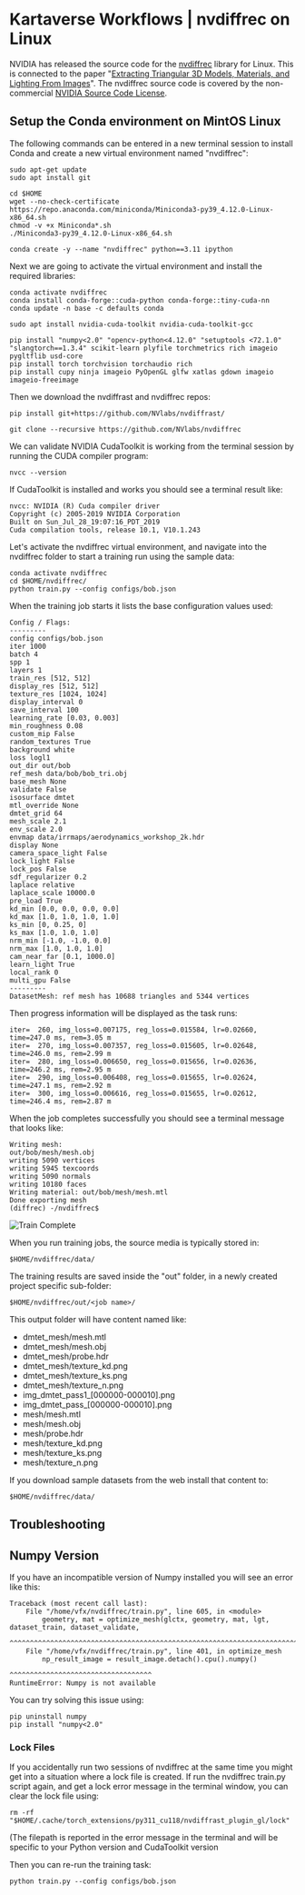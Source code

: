 # Kartaverse Workflows | nvdiffrec on Linux

NVIDIA has released the source code for the [nvdiffrec](https://github.com/NVlabs/nvdiffrec) library for Linux. This is connected to the paper "[Extracting Triangular 3D Models, Materials, and Lighting From Images](https://nvlabs.github.io/nvdiffrec/)". The nvdiffrec source code is covered by the non-commercial [NVIDIA Source Code License](https://github.com/NVlabs/nvdiffrec/blob/main/LICENSE.txt).

## Setup the Conda environment on MintOS Linux

The following commands can be entered in a new terminal session to install Conda and create a new virtual environment named "nvdiffrec":

	sudo apt-get update
	sudo apt install git
	
	cd $HOME
	wget --no-check-certificate https://repo.anaconda.com/miniconda/Miniconda3-py39_4.12.0-Linux-x86_64.sh
	chmod -v +x Miniconda*.sh
	./Miniconda3-py39_4.12.0-Linux-x86_64.sh
	
	conda create -y --name "nvdiffrec" python==3.11 ipython

Next we are going to activate the virtual environment and install the required libraries:

	conda activate nvdiffrec
	conda install conda-forge::cuda-python conda-forge::tiny-cuda-nn
	conda update -n base -c defaults conda
	
	sudo apt install nvidia-cuda-toolkit nvidia-cuda-toolkit-gcc
	
	pip install "numpy<2.0" "opencv-python<4.12.0" "setuptools <72.1.0" "slangtorch==1.3.4" scikit-learn plyfile torchmetrics rich imageio pygltflib usd-core
	pip install torch torchvision torchaudio rich
	pip install cupy ninja imageio PyOpenGL glfw xatlas gdown imageio imageio-freeimage

Then we download the nvdiffrast and nvdiffrec repos:

	pip install git+https://github.com/NVlabs/nvdiffrast/
	
	git clone --recursive https://github.com/NVlabs/nvdiffrec

We can validate NVIDIA CudaToolkit is working from the terminal session by running the CUDA compiler program:

	nvcc --version

If CudaToolkit is installed and works you should see a terminal result like:

	nvcc: NVIDIA (R) Cuda compiler driver
	Copyright (c) 2005-2019 NVIDIA Corporation
	Built on Sun_Jul_28_19:07:16_PDT_2019
	Cuda compilation tools, release 10.1, V10.1.243

Let's activate the nvdiffrec virtual environment, and navigate into the nvdiffrec folder to start a training run using the sample data:

	conda activate nvdiffrec
	cd $HOME/nvdiffrec/
	python train.py --config configs/bob.json


When the training job starts it lists the base configuration values used:

	Config / Flags:
	---------
	config configs/bob.json
	iter 1000
	batch 4
	spp 1
	layers 1
	train_res [512, 512]
	display_res [512, 512]
	texture_res [1024, 1024]
	display_interval 0
	save_interval 100
	learning_rate [0.03, 0.003]
	min_roughness 0.08
	custom_mip False
	random_textures True
	background white
	loss logl1
	out_dir out/bob
	ref_mesh data/bob/bob_tri.obj
	base_mesh None
	validate False
	isosurface dmtet
	mtl_override None
	dmtet_grid 64
	mesh_scale 2.1
	env_scale 2.0
	envmap data/irrmaps/aerodynamics_workshop_2k.hdr
	display None
	camera_space_light False
	lock_light False
	lock_pos False
	sdf_regularizer 0.2
	laplace relative
	laplace_scale 10000.0
	pre_load True
	kd_min [0.0, 0.0, 0.0, 0.0]
	kd_max [1.0, 1.0, 1.0, 1.0]
	ks_min [0, 0.25, 0]
	ks_max [1.0, 1.0, 1.0]
	nrm_min [-1.0, -1.0, 0.0]
	nrm_max [1.0, 1.0, 1.0]
	cam_near_far [0.1, 1000.0]
	learn_light True
	local_rank 0
	multi_gpu False
	---------
	DatasetMesh: ref mesh has 10688 triangles and 5344 vertices


Then progress information will be displayed as the task runs:

	iter=  260, img_loss=0.007175, reg_loss=0.015584, lr=0.02660, time=247.0 ms, rem=3.05 m
	iter=  270, img_loss=0.007357, reg_loss=0.015605, lr=0.02648, time=246.0 ms, rem=2.99 m
	iter=  280, img_loss=0.006650, reg_loss=0.015656, lr=0.02636, time=246.2 ms, rem=2.95 m
	iter=  290, img_loss=0.006408, reg_loss=0.015655, lr=0.02624, time=247.1 ms, rem=2.92 m
	iter=  300, img_loss=0.006616, reg_loss=0.015655, lr=0.02612, time=246.4 ms, rem=2.87 m

When the job completes successfully you should see a terminal message that looks like:

	Writing mesh:
	out/bob/mesh/mesh.obj
	writing 5090 vertices
	writing 5945 texcoords
	writing 5090 normals
	writing 10180 faces
	Writing material: out/bob/mesh/mesh.mtl
	Done exporting mesh
	(diffrec) -/nvdiffrec$

![Train Complete](Images/nvdiffrec-train-bob.png)

When you run training jobs, the source media is typically stored in:

	$HOME/nvdiffrec/data/

The training results are saved inside the "out" folder, in a newly created project specific sub-folder:

	$HOME/nvdiffrec/out/<job name>/

This output folder will have content named like:

- dmtet_mesh/mesh.mtl
- dmtet_mesh/mesh.obj
- dmtet_mesh/probe.hdr
- dmtet_mesh/texture_kd.png
- dmtet_mesh/texture_ks.png
- dmtet_mesh/texture_n.png
- img_dmtet_pass1_[000000-000010].png
- img_dmtet_pass_[000000-000010].png
- mesh/mesh.mtl
- mesh/mesh.obj
- mesh/probe.hdr
- mesh/texture_kd.png
- mesh/texture_ks.png
- mesh/texture_n.png

If you download sample datasets from the web install that content to:

	$HOME/nvdiffrec/data/

## Troubleshooting

## Numpy Version

If you have an incompatible version of Numpy installed you will see an error like this:

	Traceback (most recent call last):
		File "/home/vfx/nvdiffrec/train.py", line 605, in <module>
			geometry, mat = optimize_mesh(glctx, geometry, mat, lgt, dataset_train, dataset_validate, 
											^^^^^^^^^^^^^^^^^^^^^^^^^^^^^^^^^^^^^^^^^^^^^^^^^^^^^^^^^^^^^^^^^^^^^^^^^
		File "/home/vfx/nvdiffrec/train.py", line 401, in optimize_mesh
			np_result_image = result_image.detach().cpu().numpy()
												^^^^^^^^^^^^^^^^^^^^^^^^^^^^^^^^^^^
	RuntimeError: Numpy is not available

You can try solving this issue using:

	pip uninstall numpy
	pip install "numpy<2.0"

### Lock Files

If you accidentally run two sessions of nvdiffrec at the same time you might get into a situation where a lock file is created. If run the nvdiffrec train.py script again, and get a lock error message in the terminal window, you can clear the lock file using:

	rm -rf "$HOME/.cache/torch_extensions/py311_cu118/nvdiffrast_plugin_gl/lock"

(The filepath is reported in the error message in the terminal and will be specific to your Python version and CudaToolkit version

Then you can re-run the training task:

	python train.py --config configs/bob.json
